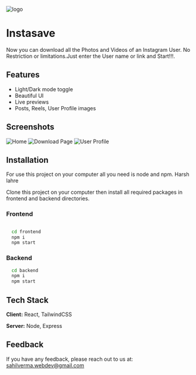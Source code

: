 ![logo](https://i.ibb.co/j4HGZvB/logo.jpg)

# Instasave

Now you can download all the Photos and Videos of an Instagram User. No Restriction or limitations.Just enter the User name or link and Start!!!.

## Features

- Light/Dark mode toggle
- Beautiful UI
- Live previews
- Posts, Reels, User Profile images

## Screenshots

![Home](https://i.ibb.co/pzGCwqG/home.png)
![Download Page](https://i.ibb.co/TKrPVs6/download-page.png)
![User Profile](https://i.ibb.co/wzFvYfn/user-profile.png)

## Installation

For use this project on your computer all you need is node and npm. Harsh lahre

Clone this project on your computer then install all required packages in frontend and backend directories.

### Frontend

```bash

  cd frontend
  npm i
  npm start
```

### Backend

```bash
  cd backend
  npm i
  npm start
```

## Tech Stack

**Client:** React, TailwindCSS

**Server:** Node, Express


## Feedback

If you have any feedback, please reach out to us at: sahilverma.webdev@gmail.com

